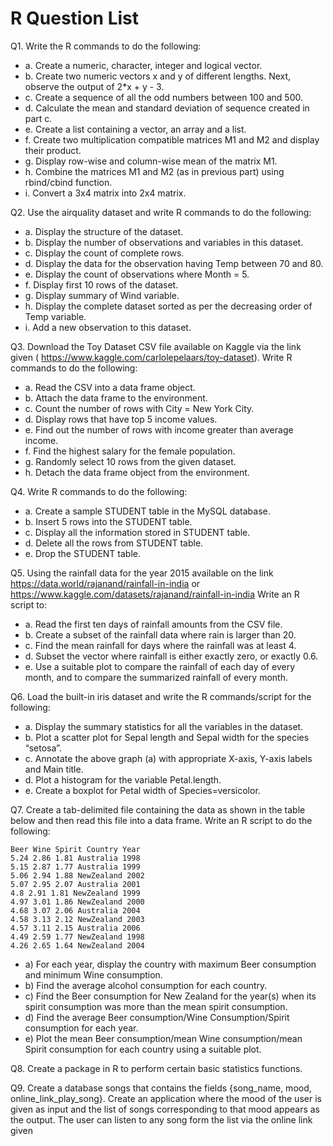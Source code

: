 # R Question List

Q1. Write the R commands to do the following:

-   a. Create a numeric, character, integer and logical vector.
-   b. Create two numeric vectors x and y of different lengths. Next, observe the output of 2\*x + y - 3.
-   c. Create a sequence of all the odd numbers between 100 and 500.
-   d. Calculate the mean and standard deviation of sequence created in part c.
-   e. Create a list containing a vector, an array and a list.
-   f. Create two multiplication compatible matrices M1 and M2 and display their product.
-   g. Display row-wise and column-wise mean of the matrix M1.
-   h. Combine the matrices M1 and M2 (as in previous part) using rbind/cbind function.
-   i. Convert a 3x4 matrix into 2x4 matrix.

Q2. Use the airquality dataset and write R commands to do the following:

-   a. Display the structure of the dataset.
-   b. Display the number of observations and variables in this dataset.
-   c. Display the count of complete rows.
-   d. Display the data for the observation having Temp between 70 and 80.
-   e. Display the count of observations where Month = 5.
-   f. Display first 10 rows of the dataset.
-   g. Display summary of Wind variable.
-   h. Display the complete dataset sorted as per the decreasing order of Temp variable.
-   i. Add a new observation to this dataset.

Q3. Download the Toy Dataset CSV file available on Kaggle via the link given (
https://www.kaggle.com/carlolepelaars/toy-dataset). Write R commands to do the following:

-   a. Read the CSV into a data frame object.
-   b. Attach the data frame to the environment.
-   c. Count the number of rows with City = New York City.
-   d. Display rows that have top 5 income values.
-   e. Find out the number of rows with income greater than average income.
-   f. Find the highest salary for the female population.
-   g. Randomly select 10 rows from the given dataset.
-   h. Detach the data frame object from the environment.

Q4. Write R commands to do the following:

-   a. Create a sample STUDENT table in the MySQL database.
-   b. Insert 5 rows into the STUDENT table.
-   c. Display all the information stored in STUDENT table.
-   d. Delete all the rows from STUDENT table.
-   e. Drop the STUDENT table.

Q5. Using the rainfall data for the year 2015 available on the link https://data.world/rajanand/rainfall-in-india or
https://www.kaggle.com/datasets/rajanand/rainfall-in-india
Write an R script to:

-   a. Read the first ten days of rainfall amounts from the CSV file.
-   b. Create a subset of the rainfall data where rain is larger than 20.
-   c. Find the mean rainfall for days where the rainfall was at least 4.
-   d. Subset the vector where rainfall is either exactly zero, or exactly 0.6.
-   e. Use a suitable plot to compare the rainfall of each day of every month, and to compare the summarized rainfall of
    every month.

Q6. Load the built-in iris dataset and write the R commands/script for the following:

-   a. Display the summary statistics for all the variables in the dataset.
-   b. Plot a scatter plot for Sepal length and Sepal width for the species “setosa”.
-   c. Annotate the above graph (a) with appropriate X-axis, Y-axis labels and Main title.
-   d. Plot a histogram for the variable Petal.length.
-   e. Create a boxplot for Petal width of Species=versicolor.

Q7. Create a tab-delimited file containing the data as shown in the table below and then read this file into a data frame.
Write an R script to do the following:

```
Beer Wine Spirit Country Year
5.24 2.86 1.81 Australia 1998
5.15 2.87 1.77 Australia 1999
5.06 2.94 1.88 NewZealand 2002
5.07 2.95 2.07 Australia 2001
4.8 2.91 1.81 NewZealand 1999
4.97 3.01 1.86 NewZealand 2000
4.68 3.07 2.06 Australia 2004
4.58 3.13 2.12 NewZealand 2003
4.57 3.11 2.15 Australia 2006
4.49 2.59 1.77 NewZealand 1998
4.26 2.65 1.64 NewZealand 2004
```

-   a) For each year, display the country with maximum Beer consumption and minimum Wine consumption.
-   b) Find the average alcohol consumption for each country.
-   c) Find the Beer consumption for New Zealand for the year(s) when its spirit consumption was more than the mean spirit consumption.
-   d) Find the average Beer consumption/Wine Consumption/Spirit consumption for each year.
-   e) Plot the mean Beer consumption/mean Wine consumption/mean Spirit consumption for each country using a
    suitable plot.

Q8. Create a package in R to perform certain basic statistics functions.

Q9. Create a database songs that contains the fields {song_name, mood,
online_link_play_song}. Create an application where the mood of the user is given as input and the list of songs
corresponding to that mood appears as the output. The user can listen to any song form the list via the online link
given
